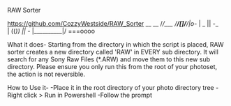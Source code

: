 RAW Sorter 

https://github.com/CozzyWestside/RAW_Sorter
            __
        __ /_/\___
       /__/[]\/__/|o-_
      |    _     ||   -_  
      |  ((_))   ||     -_
      |__________|/       ===oooo
    

What it does-
Starting from the directory in which the script is placed, RAW sorter creates a new directory called 'RAW' in EVERY sub directory. It will search for any Sony Raw Files (*.ARW) and move them to this new sub directory. Please ensure you only run this from the root of your photoset, the action is not reversible.


How to Use it-
-Place it in the root directory of your photo directory tree
-Right click > Run in Powershell
-Follow the prompt

